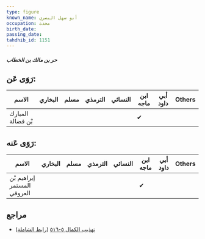```yaml
---
type: figure
known_name: أبو سهل البصري
occupation: محدث
birth_date:
passing_date:
tahdhib_id: 1151
---
```

##### حر بن مالك بن الخطاب

## رَوَى عَن:
| الاسم             | البخاري | مسلم | الترمذي | النسائي | ابن ماجه | أبي داود | Others |
| ----------------- | ------- | ---- | ------- | ------- | -------- | -------- | ------ |
| المبارك بْن فضالة |         |      |         |         | ✔        |          |        |
## رَوَى عَنه:
| الاسم                       | البخاري | مسلم | الترمذي | النسائي | ابن ماجه | أبي داود | Others |
| --------------------------- | ------- | ---- | ------- | ------- | -------- | -------- | ------ |
| إبراهيم بْن المستمر العروقي |         |      |         |         | ✔        |          |        |
## مراجع
- [تهذيب الكمال ٥-٥١٦](obsidian://open?vault=Tahdhib-al-Kamal&file=Figures/١١٥١-حر%20بن%20مالك%20بن%20الخطاب) ([رابط الشاملة](https://shamela.ws/book/3722/2594))